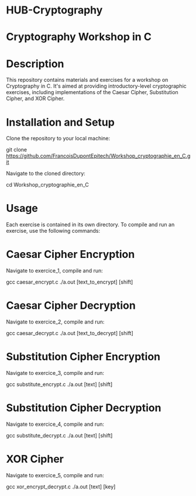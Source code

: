 # HUB-Cryptography

# Cryptography Workshop in C

# Description

This repository contains materials and exercises for a workshop on Cryptography in C. It's aimed at providing introductory-level cryptographic exercises, including implementations of the Caesar Cipher, Substitution Cipher, and XOR Cipher.


# Installation and Setup
Clone the repository to your local machine:

git clone https://github.com/FrancoisDupontEpitech/Workshop_cryptographie_en_C.git

Navigate to the cloned directory:

cd Workshop_cryptographie_en_C


# Usage

Each exercise is contained in its own directory. To compile and run an exercise, use the following commands:

# Caesar Cipher Encryption

Navigate to exercice_1, compile and run:

gcc caesar_encrypt.c
./a.out [text_to_encrypt] [shift]

# Caesar Cipher Decryption

Navigate to exercice_2, compile and run:

gcc caesar_decrypt.c
./a.out [text_to_decrypt] [shift]

# Substitution Cipher Encryption

Navigate to exercice_3, compile and run:

gcc substitute_encrypt.c
./a.out [text] [shift]

# Substitution Cipher Decryption

Navigate to exercice_4, compile and run:

gcc substitute_decrypt.c
./a.out [text] [shift]

# XOR Cipher

Navigate to exercice_5, compile and run:

gcc xor_encrypt_decrypt.c
./a.out [text] [key]

